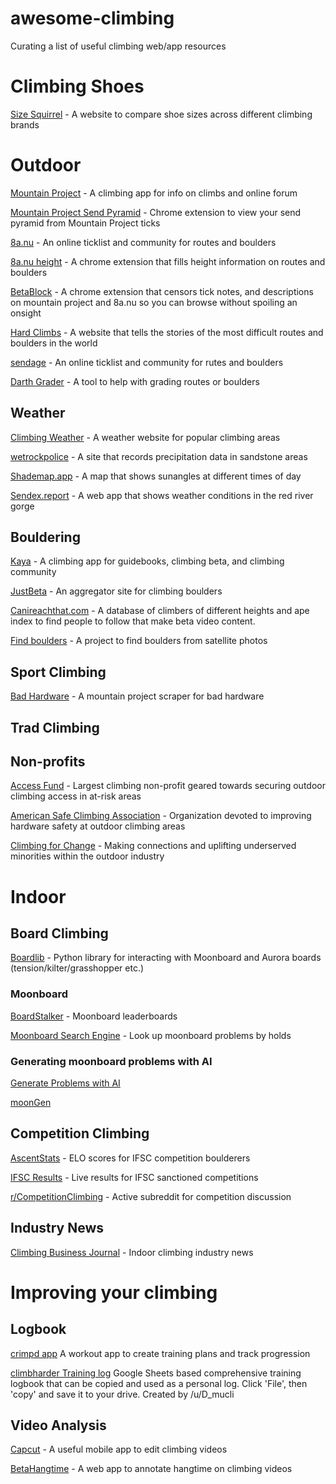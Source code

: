 # awesome-climbing

Curating a list of useful climbing web/app resources

# Climbing Shoes

[Size Squirrel](https://sizesquirrel.com/) - A website to compare shoe sizes across different climbing brands

# Outdoor 

[Mountain Project](https://www.mountainproject.com/) - A climbing app for info on climbs and online forum

[Mountain Project Send Pyramid](https://chromewebstore.google.com/detail/mountain-project-send-pyr/fdnfbapicfkfkplchkelkecchbcniaie) - Chrome extension to view your send pyramid from Mountain Project ticks

[8a.nu](https://www.8a.nu/) - An online ticklist and community for routes and boulders

[8a.nu height](https://chromewebstore.google.com/detail/8anu-height/oialkklcgchchhobefifjfpgbkcnhhna) - A chrome extension that fills height information on routes and boulders

[BetaBlock](https://chromewebstore.google.com/detail/betablock/mahobpgiehopfjpgnbaabebmnimbcfdg) - A chrome extension that censors tick notes, and descriptions on mountain project and 8a.nu so you can browse without spoiling an onsight

[Hard Climbs](https://hardclimbs.info/) - A website that tells the stories of the most difficult routes and boulders in the world

[sendage](https://sendage.com/) - An online ticklist and community for rutes and boulders

[Darth Grader](https://darth-grader.net/) - A tool to help with grading routes or boulders


## Weather
[Climbing Weather](https://www.climbingweather.com/) - A weather website for popular climbing areas

[wetrockpolice](https://wetrockpolice.com/redrock) - A site that records precipitation data in sandstone areas

[Shademap.app](https://shademap.app/) - A map that shows sunangles at different times of day

[Sendex.report](https://sendex.report/) - A web app that shows weather conditions in the red river gorge

## Bouldering

[Kaya](https://kayaclimb.com/) - A climbing app for guidebooks, climbing beta, and climbing community

[JustBeta](https://www.justbeta.net/) - An aggregator site for climbing boulders

[Canireachthat.com](https://canireachthat.com) - A database of climbers of different heights and ape index to find people to follow that make beta video content.

[Find boulders](https://github.com/pszemraj/BoulderAreaDetector) - A project to find boulders from satellite photos

## Sport Climbing

[Bad Hardware](https://github.com/hanswebster/mountain_project_bad_hardware) - A mountain project scraper for bad hardware

## Trad Climbing

## Non-profits

[Access Fund](https://www.accessfund.org/) - Largest climbing non-profit geared towards securing outdoor climbing access in at-risk areas

[American Safe Climbing Association](https://safeclimbing.org/) - Organization devoted to improving hardware safety at outdoor climbing areas

[Climbing for Change](https://www.climbing4change.org/) - Making connections and uplifting underserved minorities within the outdoor industry 

# Indoor

## Board Climbing

[Boardlib](https://github.com/lemeryfertitta/BoardLib) - Python library for interacting with Moonboard and Aurora boards (tension/kilter/grasshopper etc.) 

### Moonboard

[BoardStalker](https://boardstalker.com/) - Moonboard leaderboards

[Moonboard Search Engine](http://mb.timparkin.net/) - Look up moonboard problems by holds

### Generating moonboard problems with AI
[Generate Problems with AI](https://github.com/andrew-houghton/moon-board-climbing)

[moonGen](https://github.com/gestalt-howard/moonGen)

## Competition Climbing

[AscentStats](https://ascentstats.com/competition-climbing/) - ELO scores for IFSC competition boulderers

[IFSC Results](https://ifsc.results.info/) - Live results for IFSC sanctioned competitions

[r/CompetitionClimbing](https://www.reddit.com/r/CompetitionClimbing/) - Active subreddit for competition discussion

## Industry News

[Climbing Business Journal](https://www.climbingbusinessjournal.com/) - Indoor climbing industry news

# Improving your climbing

## Logbook

[crimpd app](https://www.crimpd.com/) A workout app to create training plans and track progression

[climbharder Training log](https://docs.google.com/spreadsheets/d/18hoZb5ZopO8P18SxIiz6seronM6kCGDoqss0trYo6Ms/edit#gid=1881188582) Google Sheets based comprehensive training logbook that can be copied and used as a personal log. Click 'File', then 'copy' and save it to your drive. Created by /u/D_mucli

## Video Analysis

[Capcut](https://www.capcut.com/) - A useful mobile app to edit climbing videos

[BetaHangtime](https://betahangtime.askadam.me) - A web app to annotate hangtime on climbing videos





